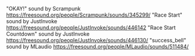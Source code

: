 "OKAY!" sound by Scrampunk https://freesound.org/people/Scrampunk/sounds/345299/
"Race Start" sound by JustInvoke https://freesound.org/people/JustInvoke/sounds/446142
"Race Start Countdown" sound by JustInvoke https://freesound.org/people/JustInvoke/sounds/446130/
"success_bell" sound by MLaudio https://freesound.org/people/MLaudio/sounds/511484/